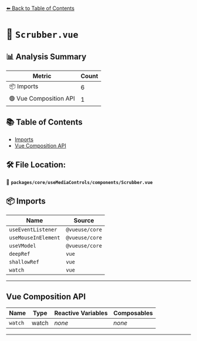 [⬅️ Back to Table of Contents](../../../../index.md)

# 📄 `Scrubber.vue`

## 📊 Analysis Summary

| Metric | Count |
|--------|-------|
| 📦 Imports | 6 |
| 🟢 Vue Composition API | 1 |

## 📚 Table of Contents

- [Imports](#imports)
- [Vue Composition API](#vue-composition-api)

## 🛠️ File Location:
📂 **`packages/core/useMediaControls/components/Scrubber.vue`**

## 📦 Imports

| Name | Source |
|------|--------|
| `useEventListener` | `@vueuse/core` |
| `useMouseInElement` | `@vueuse/core` |
| `useVModel` | `@vueuse/core` |
| `deepRef` | `vue` |
| `shallowRef` | `vue` |
| `watch` | `vue` |


---

## Vue Composition API

| Name | Type | Reactive Variables | Composables |
|------|------|-------------------|-------------|
| `watch` | watch | *none* | *none* |


---
